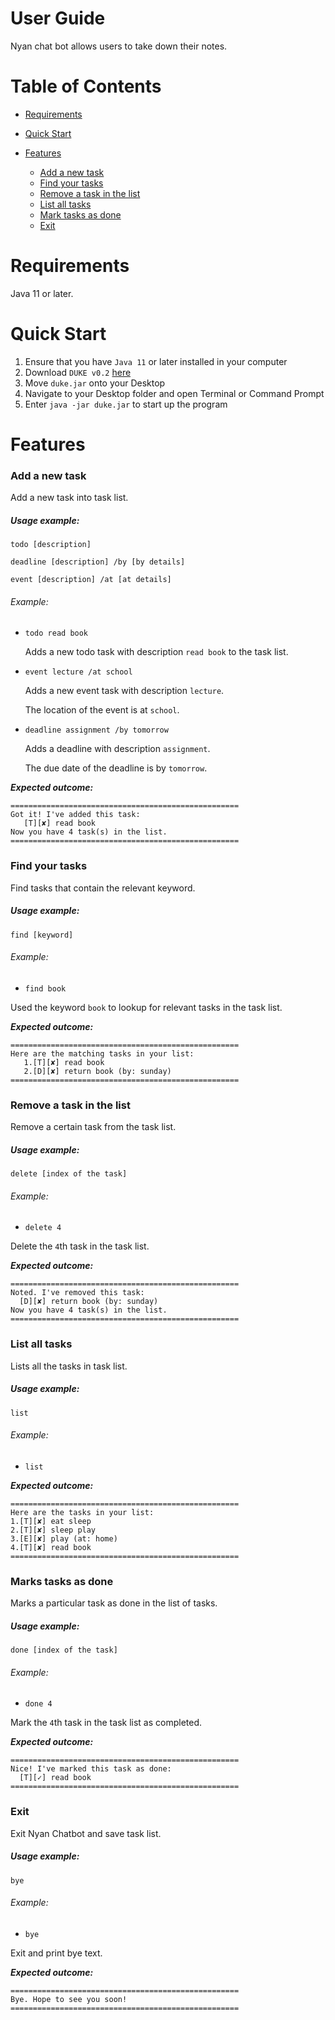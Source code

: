 # User Guide
Nyan chat bot allows users to take down their notes.

# Table of Contents

- [Requirements](#requirements)
- [Quick Start](#quick-start)
- [Features](#features)
    
    - [Add a new task](#add-a-new-task)
    - [Find your tasks](#find-your-tasks)
    - [Remove a task in the list](#remove-a-task-in-the-list)
    - [List all tasks](#list-all-tasks)
    - [Mark tasks as done](#marks-tasks-as-done)
    - [Exit](#exit)

# Requirements 
Java 11 or later.

# Quick Start 
1. Ensure that you have `Java 11` or later installed in your computer
1. Download `DUKE v0.2` [here](https://github.com/NyanWunPaing/duke/releases/tag/v0.2)
1. Move `duke.jar` onto your Desktop
1. Navigate to your Desktop folder and open Terminal or Command Prompt
1. Enter `java -jar duke.jar` to start up the program

# Features

### Add a new task 

Add a new task into task list.

##### Usage example:

`todo [description]`

`deadline [description] /by [by details]`

`event [description] /at [at details]`

###### Example: 
 
 - `todo read book`
   
   Adds a new todo task with description `read book` to the task list. 
  
 - `event lecture /at school`
 
   Adds a new event task with description `lecture`. 
   
   The location of the event is at `school`.
   
  - `deadline assignment /by tomorrow`
   
     Adds a deadline with description `assignment`. 
     
     The due date of the deadline is by `tomorrow`.
   
 ***Expected outcome:***

    ===================================================
    Got it! I've added this task:
       [T][✘] read book
    Now you have 4 task(s) in the list.
    ===================================================
                     
### Find your tasks
Find tasks that contain the relevant keyword.

##### Usage example:

`find [keyword]`

###### Example: 

- `find book`

Used the keyword `book` to lookup for relevant tasks in the task list.

***Expected outcome:***
  
    ===================================================
    Here are the matching tasks in your list:
       1.[T][✘] read book
       2.[D][✘] return book (by: sunday)
    ===================================================

### Remove a task in the list

Remove a certain task from the task list.

##### Usage example:
`delete [index of the task]`

###### Example: 

- `delete 4`

Delete the `4`th task in the task list. 
   
 ***Expected outcome:***
    
    ===================================================
    Noted. I've removed this task:
      [D][✘] return book (by: sunday)
    Now you have 4 task(s) in the list.
    ===================================================

### List all tasks
Lists all the tasks in task list.

##### Usage example:
`list`

###### Example: 

- `list`
   
 ***Expected outcome:***
 
    ===================================================
    Here are the tasks in your list:
    1.[T][✘] eat sleep
    2.[T][✘] sleep play
    3.[E][✘] play (at: home)
    4.[T][✘] read book
    ===================================================

### Marks tasks as done
Marks a particular task as done in the list of tasks.

##### Usage example:
`done [index of the task]`

###### Example: 

- `done 4`

Mark the `4`th task in the task list as completed.

 ***Expected outcome:***

    ===================================================
    Nice! I've marked this task as done:
      [T][✓] read book
    ===================================================
    

### Exit
Exit Nyan Chatbot and save task list.

##### Usage example:
`bye`

###### Example: 

- `bye`

Exit and print bye text.

 ***Expected outcome:***

    ===================================================
    Bye. Hope to see you soon!
    ===================================================

